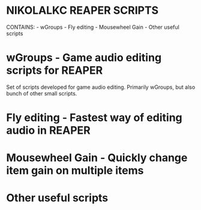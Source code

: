 
# NIKOLALKC REAPER SCRIPTS
  CONTAINS:
    - wGroups
    - Fly editing
    - Mousewheel Gain
    - Other useful scripts

# wGroups - Game audio editing scripts for REAPER

Set of scripts developed for game audio editing.
Primarily wGroups, but also bunch of other small scripts.


# Fly editing - Fastest way of editing audio in REAPER

# Mousewheel Gain - Quickly change item gain on multiple items

# Other useful scripts
